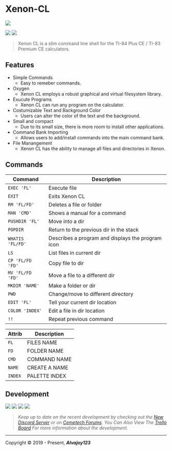 # Xenon-CL

![](https://i.imgur.com/rzbh2LC.png)

![](https://img.shields.io/badge/Release-BETA-green) ![](https://img.shields.io/github/issues/Overload02/Xenon-CL)

> Xenon CL is a slim command line shell for the TI-84 Plus CE / TI-83 Premium CE calculators.

## Features

- Simple Commands
  - Easy to remeber commands.
- Oxygen
  - Xenon CL employs a robust graphical and virtual filesystem library.
- Exucute Programs
  -  Xenon CL can run any program on the calculator.
- Costumizable Text and Background Color
  - Users can alter the color of the text and the background.
- Small and compact
  - Due to its small size, there is more room to install other applications.
- Command Bank Importing
  - Allows users to add/install commands into the main command bank.
- File Manangement
  - Xenon CL has the ability to manage all files and directories in Xenon.

## Commands
|Command|Description|
|---    |---        |
|`EXEC 'FL' `  |Execute file|
|`EXIT`   |Exits Xenon CL|
|`RM 'FL/FD'`     |Deletes a file or folder|
|`MAN 'CMD'`    |Shows a manual for a command|
|`PUSHDIR 'FL'`|Move into a dir|
|`POPDIR` |Return to the previous dir in the stack|
|`WHATIS 'FL/FD'` |Describes a program and displays the program icon|
|`LS`     |List files in current dir|
|`CP 'FL/FD 'FD'`     |Copy file to dir|
|`MV 'FL/FD 'FD'`     |Move a file to a different dir|
|`MKDIR 'NAME'`  |Make a folder or dir|
|`PWD`    |Change/move to different directory|
|`EDIT 'FL'`   |Tell your current dir location|
|`COLOR 'INDEX'` |Edit a file in dir location|
|`!!`     |Repeat previous command|

|Attrib|Description|
|---|---|
|`FL`|FILES NAME|
|`FD`|FOLDER NAME|
|`CMD`|COMMAND NAME|
|`NAME`|CREATE A NAME|
|`INDEX`|PALETTE INDEX|

## Development
![](https://i.imgur.com/hmNuvlA.png) ![](https://i.imgur.com/n8711b2.png) 
![](https://i.imgur.com/WeOXaiJ.png) ![](https://i.imgur.com/FThM7Hx.gif)

> *Keep up to date on the recent development by checking out the [New Discord Server](https://discord.gg/xyUZgnD4UJ "New Discord Server") or on [Cemetech Forums](https://www.cemetech.net/forum/viewtopic.php?t=15070 "Cemetech Forums"). You Can Also View The [Trello Board](https://trello.com/b/eYALDr4Q/xenon-development-c "Trello Board") For more information about the development.*


------------


 Copyright &copy; 2019 - Present, ***Alvajoy123***
